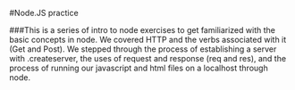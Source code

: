 #Node.JS practice

###This is a series of intro to node exercises to get familiarized with the basic concepts in node. We covered HTTP and the verbs associated with it (Get and Post). We stepped through the process of establishing a server with .createserver, the uses of request and response (req and res), and the process of running our javascript and html files on a localhost through node.